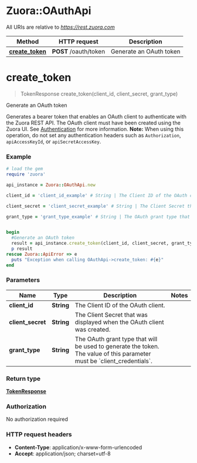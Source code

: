 # Zuora::OAuthApi

All URIs are relative to *https://rest.zuora.com*

Method | HTTP request | Description
------------- | ------------- | -------------
[**create_token**](OAuthApi.md#create_token) | **POST** /oauth/token | Generate an OAuth token


# **create_token**
> TokenResponse create_token(client_id, client_secret, grant_type)

Generate an OAuth token

Generates a bearer token that enables an OAuth client to authenticate with the Zuora REST API. The OAuth client must have been created using the Zuora UI. See [Authentication](https://www.zuora.com/developer/api-reference/#section/Authentication) for more information.  **Note:** When using this operation, do not set any authentication headers such as `Authorization`, `apiAccessKeyId`, or `apiSecretAccessKey`. 

### Example
```ruby
# load the gem
require 'zuora'

api_instance = Zuora::OAuthApi.new

client_id = 'client_id_example' # String | The Client ID of the OAuth client. 

client_secret = 'client_secret_example' # String | The Client Secret that was displayed when the OAuth client was created. 

grant_type = 'grant_type_example' # String | The OAuth grant type that will be used to generate the token. The value of this parameter must be `client_credentials`. 


begin
  #Generate an OAuth token
  result = api_instance.create_token(client_id, client_secret, grant_type)
  p result
rescue Zuora::ApiError => e
  puts "Exception when calling OAuthApi->create_token: #{e}"
end
```

### Parameters

Name | Type | Description  | Notes
------------- | ------------- | ------------- | -------------
 **client_id** | **String**| The Client ID of the OAuth client.  | 
 **client_secret** | **String**| The Client Secret that was displayed when the OAuth client was created.  | 
 **grant_type** | **String**| The OAuth grant type that will be used to generate the token. The value of this parameter must be &#x60;client_credentials&#x60;.  | 

### Return type

[**TokenResponse**](TokenResponse.md)

### Authorization

No authorization required

### HTTP request headers

 - **Content-Type**: application/x-www-form-urlencoded
 - **Accept**: application/json; charset=utf-8



